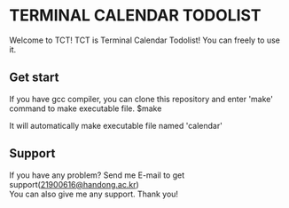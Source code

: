 TERMINAL CALENDAR TODOLIST
==========================

Welcome to TCT! TCT is Terminal Calendar Todolist!
You can freely to use it.

Get start
---------
If you have gcc compiler, you can clone this repository and enter 'make' command to make executable file.
    $make

It will automatically make executable file named 'calendar'

Support
-------
If you have any problem? Send me E-mail to get support(21900616@handong.ac.kr)   
You can also give me any support. Thank you!
